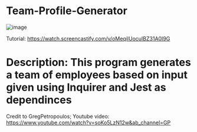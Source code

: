 # Team-Profile-Generator

![image](https://user-images.githubusercontent.com/89590731/185992711-b24e87c1-d60c-4b0c-849e-43ef19f99a37.png)

Tutorial: https://watch.screencastify.com/v/oMeqilUocuIBZ31A0I9G

# Description: This program generates a team of employees based on input given using Inquirer and Jest as dependinces 

Credit to GregPetropoulos; Youtube video: https://www.youtube.com/watch?v=soKo5LzN12w&ab_channel=GP
